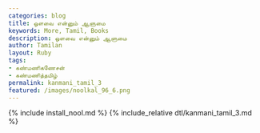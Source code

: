 ```yaml
---  
categories: blog  
title: ஒளவை என்னும் ஆளுமை  
keywords: More, Tamil, Books  
description: ஒளவை என்னும் ஆளுமை  
author: Tamilan  
layout: Ruby  
tags:     
- கண்மணிகணேசன்
- கண்மணித்தமிழ்
permalink: kanmani_tamil_3  
featured: /images/noolkal_96_6.png  
---  
```

{% include install_nool.md %} 
{% include_relative dtl/kanmani_tamil_3.md %} 

